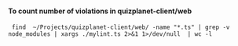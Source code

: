 #### To count number of violations in quizplanet-client/web
     find  ~/Projects/quizplanet-client/web/ -name "*.ts" | grep -v node_modules | xargs ./mylint.ts 2>&1 1>/dev/null  | wc -l